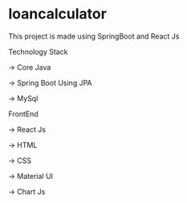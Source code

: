 # loancalculator
This project is made using SpringBoot and React Js

Technology Stack

-> Core Java

-> Spring Boot Using JPA

-> MySql

FrontEnd

-> React Js

-> HTML

-> CSS

-> Material UI

-> Chart Js
